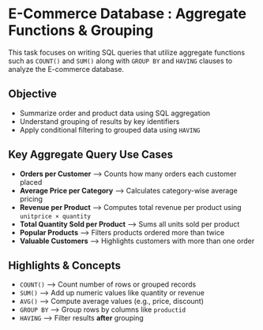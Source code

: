 # E-Commerce Database : Aggregate Functions & Grouping

This task focuses on writing SQL queries that utilize aggregate functions such as `COUNT()` and `SUM()` along with `GROUP BY` and `HAVING` clauses to analyze the E-commerce database.


## Objective

- Summarize order and product data using SQL aggregation
- Understand grouping of results by key identifiers
- Apply conditional filtering to grouped data using `HAVING`

## Key Aggregate Query Use Cases

- **Orders per Customer**  -->            Counts how many orders each customer placed
- **Average Price per Category**  -->      Calculates category-wise average pricing
- **Revenue per Product**  -->            Computes total revenue per product using `unitprice × quantity`
- **Total Quantity Sold per Product**  --> Sums all units sold per product
- **Popular Products**  -->                Filters products ordered more than twice
- **Valuable Customers**  -->              Highlights customers with more than one order


## Highlights & Concepts

- `COUNT()`   -->   Count number of rows or grouped records      
- `SUM()`     -->   Add up numeric values like quantity or revenue 
- `AVG()`     -->   Compute average values (e.g., price, discount)
- `GROUP BY`  -->   Group rows by columns like `productid`     
- `HAVING`    -->   Filter results **after** grouping 

